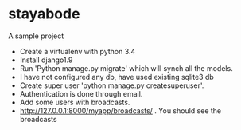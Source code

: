 # stayabode
A sample project

* Create a virtualenv with python 3.4
* Install django1.9
* Run 'Python manage.py migrate' which will synch all the models.
* I have not configured any db, have used existing sqlite3 db
* Create super user 'python manage.py createsuperuser'.
* Authentication is done through email.
* Add some users with broadcasts.
* http://127.0.0.1:8000/myapp/broadcasts/ . You should see the broadcasts
